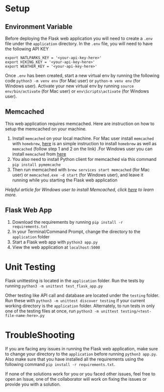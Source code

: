 # Setup

## Environment Variable
Before deploying the Flask web application you will need to create a `.env` file under the `application` directory.
In the `.env` file, you will need to have the following API KEY
```.env
export NATLPARKS_KEY = '<your-api-key-here>'
export HIKING_KEY = '<your-api-key-here>'
export WEATHER_KEY = '<your-api-key-here>'
```

Once `.env` has been created, start a new virtual env by running the following code `python3 -m venv env` (for Mac user) or `python-m venv env` (for Windows user). Activate your new virtual env by running `source env/bin/activate` (for Mac user) or `env\Scripts\activate` (for Windows user).

## Memcached 
This web application requires memcached. Here are instruction on how to setup the memcached on your machine.

1. Install `memcached` on your local machine. For Mac user install `memcached` with `homebrew`, [here](https://gist.github.com/tomysmile/ba6c0ba4488ea51e6423d492985a7953#step-1--install-homebrew) is an simple instruction to install `homebrew` as well as `memcached` (follow step 1 and 2 on the link) .For Windows user you can install `memcached` from [here](https://memcached.org/)
2. You also need to install Python client for memcached via this command `pip install pymemcache`
3. Then run memcached with `brew services start memcached` (for Mac user) or `memcached.exe -d start` (for Windows user), and leave it running while you starting the Flask web application

*Helpful article for Windows user to install Memcached, click [here](https://www.journaldev.com/42/how-to-install-memcached-server-on-windows-as-service) to learn more.* 


## Flask Web App

1. Download the requirements by running `pip install -r requirements.txt`
1. In your Terminal/Command Prompt, change the directory to the `application` folder
2. Start a Flask web app with `python3 app.py`
3. View the web application at `localhost:5000`


# Unit Testing
Flask unittesting is located in the `application` folder. Run the tests by running `python3 -m unittest test_flask_app.py`

Other testing like API call and database are located under the `testing` folder. Run these with `python3 -m unittest discover testing`  if your current working directory is the `application` folder. Alternately, to run tests in only one of the testing files at once, run `python3 -m unittest testing/<test-file-name-here>.py `


# TroubleShooting

If you are facing any issues in running the Flask web application, make sure to change your directory to the `application` before running `python3 app.py`. Also make sure that you have installed all the requirements using the following command `pip install -r requirements.txt`.

If none of the solutions work for you or you faced other issues, feel free to open an Issue, one of the collaborator will work on fixing the issues or provide you with a solution. 

